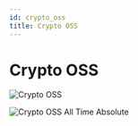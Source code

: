 ```yaml
---
id: crypto_oss
title: Crypto OSS
---
```


# Crypto OSS

![Crypto OSS](./img/mac_crypto_oss.png)

![Crypto OSS All Time Absolute](./img/mac_crypto_oss_absolute_recent.png)